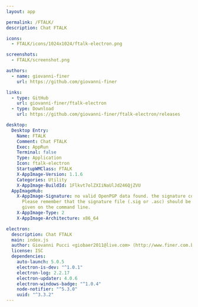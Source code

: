 ```yaml
---
layout: app

permalink: /FTALK/
description: Chat FTALK

icons:
  - FTALK/icons/1024x1024/ftalk-electron.png

screenshots:
  - FTALK/screenshot.png

authors:
  - name: giovanni-finer
    url: https://github.com/giovanni-finer

links:
  - type: GitHub
    url: giovanni-finer/ftalk-electron
  - type: Download
    url: https://github.com/giovanni-finer/ftalk-electron/releases

desktop:
  Desktop Entry:
    Name: FTALK
    Comment: Chat FTALK
    Exec: AppRun
    Terminal: false
    Type: Application
    Icon: ftalk-electron
    StartupWMClass: FTALK
    X-AppImage-Version: 1.1.6
    Categories: Utility
    X-AppImage-BuildId: 1Flkvt7olZXIiNaUlJd246QjZVU
  AppImageHub:
    X-AppImage-Signature: no valid OpenPGP data found. the signature could not be verified.
      Please remember that the signature file (.sig or .asc) should be the first file
      given on the command line.
    X-AppImage-Type: 2
    X-AppImage-Architecture: x86_64

electron:
  description: Chat FTALK
  main: index.js
  author: Giovanni Pucci <giobaer2011@live.com> (http://www.finer.com.br)
  license: ISC
  dependencies:
    auto-launch: 5.0.5
    electron-is-dev: "^1.0.1"
    electron-log: 2.2.17
    electron-updater: 4.0.6
    electron-windows-badge: "^1.0.4"
    node-notifier: "^5.3.0"
    uuid: "^3.3.2"
---
```

